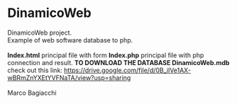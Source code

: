 # DinamicoWeb
DinamicoWeb project. <br>
Example of web software database to php. <br> <br>
<b>Index.html</b> principal file with form
<b>Index.php</b> principal file with php connection and result.
<b>TO DOWNLOAD THE DATABASE DinamicoWeb.mdb</b> check out this link: https://drive.google.com/file/d/0B_ilVe1AX-wBRmZnYXEtYVFNaTA/view?usp=sharing <br><br>
Marco Bagiacchi 
